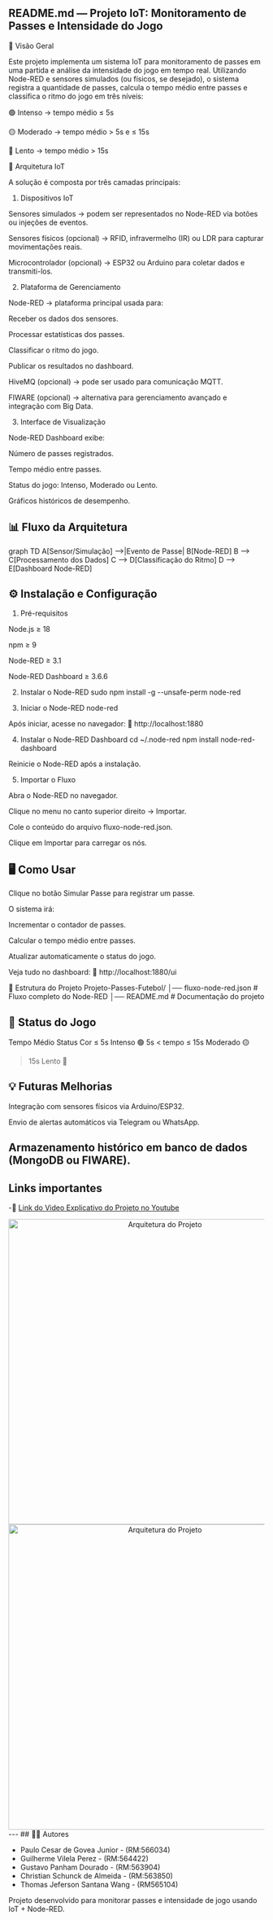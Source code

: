 ## README.md — Projeto IoT: Monitoramento de Passes e Intensidade do Jogo
📌 Visão Geral

Este projeto implementa um sistema IoT para monitoramento de passes em uma partida e análise da intensidade do jogo em tempo real.
Utilizando Node-RED e sensores simulados (ou físicos, se desejado), o sistema registra a quantidade de passes, calcula o tempo médio entre passes e classifica o ritmo do jogo em três níveis:

🟢 Intenso → tempo médio ≤ 5s

🟡 Moderado → tempo médio > 5s e ≤ 15s

🔴 Lento → tempo médio > 15s

🔹 Arquitetura IoT

A solução é composta por três camadas principais:

1. Dispositivos IoT

Sensores simulados → podem ser representados no Node-RED via botões ou injeções de eventos.

Sensores físicos (opcional) → RFID, infravermelho (IR) ou LDR para capturar movimentações reais.

Microcontrolador (opcional) → ESP32 ou Arduino para coletar dados e transmiti-los.

2. Plataforma de Gerenciamento

Node-RED → plataforma principal usada para:

Receber os dados dos sensores.

Processar estatísticas dos passes.

Classificar o ritmo do jogo.

Publicar os resultados no dashboard.

HiveMQ (opcional) → pode ser usado para comunicação MQTT.

FIWARE (opcional) → alternativa para gerenciamento avançado e integração com Big Data.

3. Interface de Visualização

Node-RED Dashboard exibe:

Número de passes registrados.

Tempo médio entre passes.

Status do jogo: Intenso, Moderado ou Lento.

Gráficos históricos de desempenho.

## 📊 Fluxo da Arquitetura
graph TD
    A[Sensor/Simulação] -->|Evento de Passe| B[Node-RED]
    B --> C[Processamento dos Dados]
    C --> D[Classificação do Ritmo]
    D --> E[Dashboard Node-RED]

## ⚙️ Instalação e Configuração
1. Pré-requisitos

Node.js ≥ 18

npm ≥ 9

Node-RED ≥ 3.1

Node-RED Dashboard ≥ 3.6.6

2. Instalar o Node-RED
sudo npm install -g --unsafe-perm node-red

3. Iniciar o Node-RED
node-red


Após iniciar, acesse no navegador:
🔗 http://localhost:1880

4. Instalar o Node-RED Dashboard
cd ~/.node-red
npm install node-red-dashboard


Reinicie o Node-RED após a instalação.

5. Importar o Fluxo

Abra o Node-RED no navegador.

Clique no menu no canto superior direito → Importar.

Cole o conteúdo do arquivo fluxo-node-red.json.

Clique em Importar para carregar os nós.

## 🖥️ Como Usar

Clique no botão Simular Passe para registrar um passe.

O sistema irá:

Incrementar o contador de passes.

Calcular o tempo médio entre passes.

Atualizar automaticamente o status do jogo.

Veja tudo no dashboard:
🔗 http://localhost:1880/ui

📂 Estrutura do Projeto
Projeto-Passes-Futebol/
│── fluxo-node-red.json   # Fluxo completo do Node-RED
│── README.md             # Documentação do projeto

## 🚦 Status do Jogo
Tempo Médio	Status	Cor
≤ 5s	Intenso	🟢
5s < tempo ≤ 15s	Moderado	🟡
> 15s	Lento	🔴
## 💡 Futuras Melhorias

Integração com sensores físicos via Arduino/ESP32.

Envio de alertas automáticos via Telegram ou WhatsApp.

Armazenamento histórico em banco de dados (MongoDB ou FIWARE).
---
## Links importantes 
-🔗 [Link do Video Explicativo do Projeto no Youtube]()
<div align="center">
  <img src="Captura de Tela 2025-09-04 às 11.28.41.png" width="600" alt="Arquitetura do Projeto">
</div>

<div align="center">
  <img src="Captura de Tela 2025-09-04 às 11.29.02.png" width="600" alt="Arquitetura do Projeto">
</div>
---
## 👨‍💻 Autores

- Paulo Cesar de Govea Junior - (RM:566034)
- Guilherme Vilela Perez - (RM:564422)
- Gustavo Panham Dourado - (RM:563904)
- Christian Schunck de Almeida - (RM:563850)
- Thomas Jeferson Santana Wang - (RM565104)
  
Projeto desenvolvido para monitorar passes e intensidade de jogo usando IoT + Node-RED.
